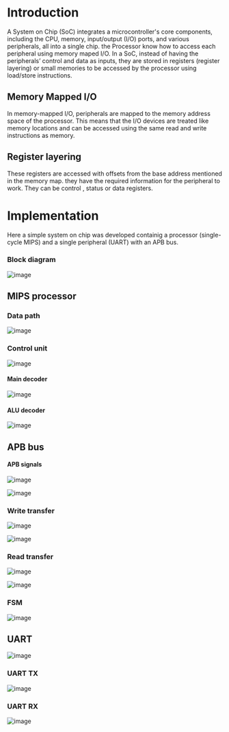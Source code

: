 # Introduction
A System on Chip (SoC) integrates a microcontroller's core components, including the CPU, memory, input/output (I/O) ports, and various peripherals, all into a single chip.
the Processor know how to access each peripheral using memory maped I/O. In a SoC, instead of having the peripherals’ control and data as inputs, they are stored in registers 
(register layering) or small memories to be accessed by the processor using load/store instructions.
 ## Memory Mapped I/O
 In memory-mapped I/O, peripherals are mapped to the memory address space of the processor. This means that the I/O devices are treated like memory locations and can be accessed
 using the same read and write instructions as memory.
 ## Register layering
These registers are accessed with offsets from the base address mentioned in the memory map. they have the required information for the peripheral to work. They can be control 
, status or data registers.

 # Implementation
 Here a simple system on chip was developed containig a processor (single-cycle MIPS) and a single peripheral (UART) with an APB bus.
  ### Block diagram
  
  ![image](https://github.com/user-attachments/assets/8355fc55-74f0-4689-9512-778c5a33acc7)


 ## MIPS processor
  ### Data path

  ![image](https://github.com/user-attachments/assets/9a302184-c0e0-4176-82d5-e1ab52b47d77)

  ### Control unit

  ![image](https://github.com/user-attachments/assets/31bb48bd-817f-42fe-8610-fb9b9fa56482)

   #### Main decoder
   
   ![image](https://github.com/user-attachments/assets/32634e9b-0335-4c29-b7f5-b0bcc5923835)

   #### ALU decoder

   ![image](https://github.com/user-attachments/assets/3fadb4aa-55ac-4048-a4bd-4ab90331bfc4)

 ## APB bus
  #### APB signals
  
  ![image](https://github.com/user-attachments/assets/98bb6ff3-965c-42e1-9625-3b621091fa5f)

  ![image](https://github.com/user-attachments/assets/aa005c0a-5f7b-413a-8526-6eb81abd57bf)
  
  ### Write transfer

  ![image](https://github.com/user-attachments/assets/51b985c2-b908-4c18-889f-3989e4cd6f6f) 

  ![image](https://github.com/user-attachments/assets/86409da5-b0d5-4177-a1dd-be8868b8a38b)

  ### Read transfer

  ![image](https://github.com/user-attachments/assets/ea576d8a-7394-4564-85f5-855d455e76e3)

  ![image](https://github.com/user-attachments/assets/648d51bc-8185-49ec-9d1d-a0eedc989a07)

  ### FSM

  ![image](https://github.com/user-attachments/assets/55b326c4-2a83-4152-bc7f-0e1f558b3c61)

 ## UART 
 
  ![image](https://github.com/user-attachments/assets/e297f76c-fee2-4f44-9b3f-f68dddb6cb7a)

  ### UART TX
  
  ![image](https://github.com/user-attachments/assets/14e69cb8-9f6b-467e-9407-1b13b8c082d8)


  ### UART RX
  
  ![image](https://github.com/user-attachments/assets/879108fa-b4fc-4419-ba61-9e627f01e887)

  

 
